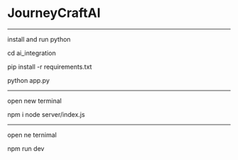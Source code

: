 # JourneyCraftAI

***
install and run python

cd ai_integration

pip install -r requirements.txt

python app.py


***
open new terminal

npm i
node server/index.js


***
open ne ternimal

npm run dev